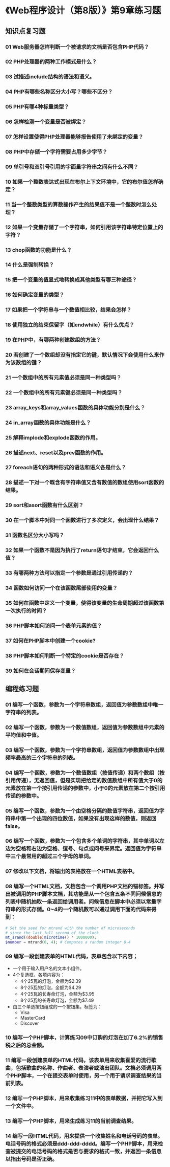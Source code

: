# 《Web程序设计（第8版）》第9章练习题

## 知识点复习题

### 01 Web服务器怎样判断一个被请求的文档是否包含PHP代码？

### 02 PHP处理器的两种工作模式是什么？

### 03 试描述include结构的语法和语义。

### 04 PHP有哪些名称区分大小写？哪些不区分？

### 05 PHP有哪4种标量类型？

### 06 怎样检测一个变量是否被绑定？

### 07 怎样设置使得PHP处理器能够报告使用了未绑定的变量？

### 08 PHP中存储一个字符需要占用多少字节？

### 09 单引号和双引号引用的字面量字符串之间有什么不同？

### 10 如果一个整数表达式出现在布尔上下文环境中，它的布尔值怎样确定？

### 11 当一个整数类型的算数操作产生的结果值不是一个整数时怎么处理？

### 12 如果一个变量存储了一个字符串，如何引用该字符串特定位置上的字符？

### 13 chop函数的功能是什么？

### 14 什么是强制转换？

### 15 把一个变量的值显式地转换成其他类型有哪三种途径？

### 16 如何确定变量的类型？

### 17 如果把一个字符串与一个数值相比较，结果会怎样？

### 18 使用独立的结束保留字（如endwhile）有什么优点？

### 19 在PHP中，有哪两种创建数组的方法？

### 20 若创建了一个数组却没有指定它的键，默认情况下会使用什么来作为该数组的键？

### 21 一个数组中的所有元素值必须是同一种类型吗？

### 22 一个数组中的所有元素键必须是同一种类型吗？

### 23 array_keys和array_values函数的具体功能分别是什么？

### 24 in_array函数的具体功能是什么？

### 25 解释implode和explode函数的作用。

### 26 描述next、reset以及prev函数的作用。

### 27 foreach语句的两种形式的语法和语义各是什么？

### 28 描述一下对一个既含有字符串值又含有数值的数组使用sort函数的结果。

### 29 sort和asort函数有什么区别？

### 30 在一个脚本中对同一个函数进行了多次定义，会出现什么结果？

### 31 函数名区分大小写吗？

### 32 如果一个函数不是因为执行了return语句才结束，它会返回什么值？

### 33 有哪两种方法可以指定一个参数是通过引用传递的？

### 34 函数如何访问一个在该函数尾部使用的变量？

### 35 如何在函数中定义一个变量，使得该变量的生命周期超过该函数第一次执行的时间？

### 36 PHP脚本如何访问一个表单元素的值？

### 37 如何在PHP脚本中创建一个cookie?

### 38 PHP脚本如何判断一个特定的cookie是否存在？

### 39 如何在会话期间保存变量？

## 编程练习题

### 01 编写一个函数，参数为一个字符串数组，返回值为参数数组中唯一字符串的列表。

### 02 编写一个函数，参数为一个数值数组，返回值为参数数组中元素的平均值和中值。

### 03 编写一个函数，参数为一个字符串数组，返回值为参数数组中出现频率最高的三个字符串的列表。

### 04 编写一个函数，参数为一个数值数组（按值传递）和两个数组（按引用传递），无返回值，但是实现把给定的数值数组中所有值大于0的元素放在第一个按引用传递的参数中，小于0的元素放在第二个按引用传递的参数中。

### 05 编写一个函数，参数为一个由空格分隔的数值字符串，返回值为字符串中第一个出现的四位数值，如果没有出现这样的数值，则返回false。

### 06 编写一个函数，参数为一个包含多个单词的字符串，其中单词以左边为空格和右边为空格、逗号、句点或问号来界定。返回值为字符串中三个最常用的超过三个字母的单词。

### 07 修改以下文档，将输出的表格放在一个HTML表格中。

### 08 编写一个HTML文档，文档包含一个调用PHP文档的锚标签。并写出被调用的PHP脚本文档，其功能是从一个包含五条不同问候信息的列表中随机抽取一条返回给调用者。问候信息在脚本中必须以常量字符串的形式存储。0~4的一个随机数可以通过调用下面的代码来得到：

```php
# Set the seed for mtrand with the number of microseconds
# since the last full second of the clock
mt_srand((double)microtime() * 1000000);
$number = mtrand(0, 4); # Computes a random integer 0-4
```

### 09 编写一段创建表单的HTML代码，表单包含以下内容；

+ 一个用于输入用户名的文本小组件。
+ 4个复选框，各项内容为：
  + 4个25瓦的灯泡，金额为$2.39
  + 8个25瓦的灯泡，金额为$4.29
  + 4个25瓦的长寿命灯泡，金额为$3.95
  + 8个25瓦的长寿命灯泡，金额为$7.49
+ 由三个单选按钮组成的一个按钮集，标签为：
  + Visa
  + MasterCard
  + Discover

### 10 编写一个PHP脚本，计算练习09中订购的灯泡在加了6.2%的销售税之后的总金额。

### 11 编写一段创建表单的HTML代码，该表单用来收集喜爱的流行歌曲，包括歌曲的名称、作曲者、表演者或演出团队。文档必须调用两个PHP脚本，一个在提交表单时使用，另一个用于请求调查结果的当前列表。

### 12 编写一个PHP脚本，用来收集练习11中的表单数据，并把它写入到一个文件中。

### 13 编写一个PHP脚本，用来生成练习11的当前调查结果。

### 14 编写一段HTML代码，用来提供一个收集姓名和电话号码的表单。电话号码的格式必须是ddd-ddd-dddd。编写一个PHP脚本，用来检查被提交的电话号码的格式是否与要求的格式一致，并返回一条信息以指出号码是否正确。